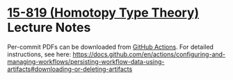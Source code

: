 # [15-819 (Homotopy Type Theory)](http://www.cs.cmu.edu/~rwh/courses/hott/) Lecture Notes

Per-commit PDFs can be downloaded from [GitHub Actions](https://github.com/RobertHarper/hott-notes/actions). For detailed instructions, see here: https://docs.github.com/en/actions/configuring-and-managing-workflows/persisting-workflow-data-using-artifacts#downloading-or-deleting-artifacts
